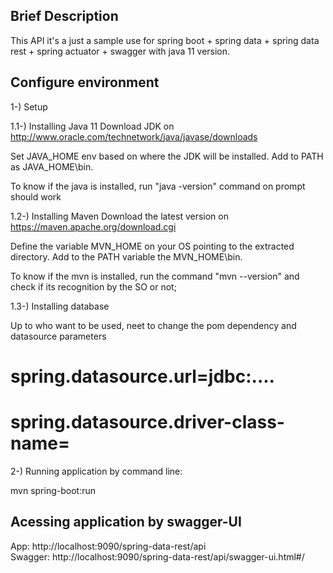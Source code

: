 ## Brief Description

This API it's a just a sample use for spring boot + spring data + spring data rest + spring actuator + swagger with java 11 version.

## Configure environment
1-) Setup

1.1-) Installing Java 11
Download JDK on http://www.oracle.com/technetwork/java/javase/downloads

Set JAVA_HOME env based on where the JDK will be installed. Add to PATH as JAVA_HOME\bin. 

To know if the java is installed, run "java -version" command on prompt should work 

1.2-) Installing Maven
Download the latest version on https://maven.apache.org/download.cgi

Define the variable MVN_HOME on your OS pointing to the extracted directory. Add to the PATH variable the MVN_HOME\bin.

To know if the mvn is installed, run the command "mvn --version" and check if its recognition by the SO or not;

1.3-) Installing database

Up to who want to be used, neet to change the pom dependency and datasource parameters
# spring.datasource.url=jdbc:....
# spring.datasource.driver-class-name=

2-) Running application by command line:

mvn spring-boot:run

## Acessing application by swagger-UI

App: http://localhost:9090/spring-data-rest/api  
Swagger: http://localhost:9090/spring-data-rest/api/swagger-ui.html#/

